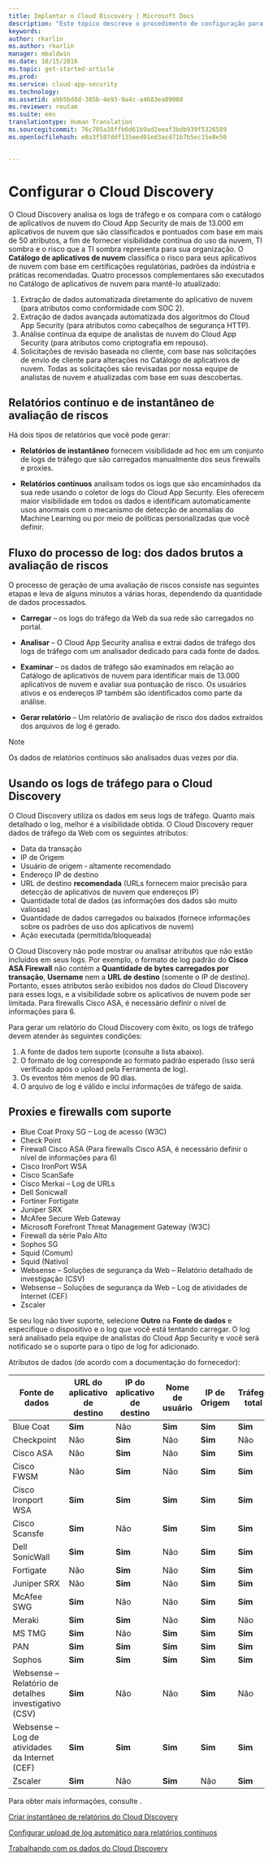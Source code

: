 ```yaml
---
title: Implantar o Cloud Discovery | Microsoft Docs
description: "Este tópico descreve o procedimento de configuração para colocar o Cloud Discovery em funcionamento."
keywords: 
author: rkarlin
ms.author: rkarlin
manager: mbaldwin
ms.date: 10/15/2016
ms.topic: get-started-article
ms.prod: 
ms.service: cloud-app-security
ms.technology: 
ms.assetid: a9b5bd8d-305b-4e93-9a4c-a4683ea09080
ms.reviewer: reutam
ms.suite: ems
translationtype: Human Translation
ms.sourcegitcommit: 76c705a38ffb0d61b9ad2eeaf3bdb939f5326589
ms.openlocfilehash: e0a3f507ddf135eed01ed3acd71b7b5ec15e8e50


---
```


# <a name="set-up-cloud-discovery"></a>Configurar o Cloud Discovery
O Cloud Discovery analisa os logs de tráfego e os compara com o catálogo de aplicativos de nuvem do Cloud App Security de mais de 13.000 em aplicativos de nuvem que são classificados e pontuados com base em mais de 50 atributos, a fim de fornecer visibilidade contínua do uso da nuvem, TI sombra e o risco que a TI sombra representa para sua organização.
O **Catálogo de aplicativos de nuvem** classifica o risco para seus aplicativos de nuvem com base em certificações regulatórias, padrões da indústria e práticas recomendadas. Quatro processos complementares são executados no Catálogo de aplicativos de nuvem para mantê-lo atualizado:
1.  Extração de dados automatizada diretamente do aplicativo de nuvem (para atributos como conformidade com SOC 2).
2.  Extração de dados avançada automatizada dos algoritmos do Cloud App Security (para atributos como cabeçalhos de segurança HTTP).
3.  Análise contínua da equipe de analistas de nuvem do Cloud App Security (para atributos como criptografia em repouso).
4.  Solicitações de revisão baseada no cliente, com base nas solicitações de envio de cliente para alterações no Catálogo de aplicativos de nuvem. Todas as solicitações são revisadas por nossa equipe de analistas de nuvem e atualizadas com base em suas descobertas.
  
## <a name="snapshot-and-continuous-risk-assessment-reports"></a>Relatórios contínuo e de instantâneo de avaliação de riscos 

Há dois tipos de relatórios que você pode gerar: 
- **Relatórios de instantâneo** fornecem visibilidade ad hoc em um conjunto de logs de tráfego que são carregados manualmente dos seus firewalls e proxies.
 
- **Relatórios contínuos** analisam todos os logs que são encaminhados da sua rede usando o coletor de logs do Cloud App Security. Eles oferecem maior visibilidade em todos os dados e identificam automaticamente usos anormais com o mecanismo de detecção de anomalias do Machine Learning ou por meio de políticas personalizadas que você definir.
 
## <a name="log-process-flow-from-raw-data-to-risk-assessment"></a>Fluxo do processo de log: dos dados brutos a avaliação de riscos  
O processo de geração de uma avaliação de riscos consiste nas seguintes etapas e leva de alguns minutos a várias horas, dependendo da quantidade de dados processados.  
  
-   **Carregar** – os logs do tráfego da Web da sua rede são carregados no portal.  
  
-   **Analisar** – O Cloud App Security analisa e extrai dados de tráfego dos logs de tráfego com um analisador dedicado para cada fonte de dados.  
  
-   **Examinar** – os dados de tráfego são examinados em relação ao Catálogo de aplicativos de nuvem para identificar mais de 13.000 aplicativos de nuvem e avaliar sua pontuação de risco. Os usuários ativos e os endereços IP também são identificados como parte da análise.  
  
-   **Gerar relatório** – Um relatório de avaliação de risco dos dados extraídos dos arquivos de log é gerado.   
 
 
>[!NOTE]
>Os dados de relatórios contínuos são analisados duas vezes por dia.
 
## <a name="using-traffic-logs-for-cloud-discovery"></a>Usando os logs de tráfego para o Cloud Discovery
O Cloud Discovery utiliza os dados em seus logs de tráfego. Quanto mais detalhado o log, melhor é a visibilidade obtida. O Cloud Discovery requer dados de tráfego da Web com os seguintes atributos:
- Data da transação
- IP de Origem
- Usuário de origem ‑ altamente recomendado
- Endereço IP de destino
- URL de destino **recomendada** (URLs fornecem maior precisão para detecção de aplicativos de nuvem que endereços IP)
- Quantidade total de dados (as informações dos dados são muito valiosas)
- Quantidade de dados carregados ou baixados (fornece informações sobre os padrões de uso dos aplicativos de nuvem)
- Ação executada (permitida/bloqueada)
 
O Cloud Discovery não pode mostrar ou analisar atributos que não estão incluídos em seus logs.
Por exemplo, o formato de log padrão do **Cisco ASA Firewall** não contém a **Quantidade de bytes carregados por transação**, **Username** nem a **URL de destino** (somente o IP de destino).
Portanto, esses atributos serão exibidos nos dados do Cloud Discovery para esses logs, e a visibilidade sobre os aplicativos de nuvem pode ser limitada. Para firewalls Cisco ASA, é necessário definir o nível de informações para 6. 
 

Para gerar um relatório do Cloud Discovery com êxito, os logs de tráfego devem atender às seguintes condições:
1.  A fonte de dados tem suporte (consulte a lista abaixo).
2.  O formato de log corresponde ao formato padrão esperado (isso será verificado após o upload pela Ferramenta de log).
3.  Os eventos têm menos de 90 dias.
4.  O arquivo de log é válido e inclui informações de tráfego de saída.
 
## <a name="supported-firewalls-and-proxies"></a>Proxies e firewalls com suporte
- Blue Coat Proxy SG – Log de acesso (W3C)
- Check Point
- Firewall Cisco ASA (Para firewalls Cisco ASA, é necessário definir o nível de informações para 6)
- Cisco IronPort WSA
- Cisco ScanSafe
- Cisco Merkai – Log de URLs
- Dell Sonicwall
- Fortiner Fortigate
- Juniper SRX
- McAfee Secure Web Gateway
- Microsoft Forefront Threat Management Gateway (W3C)
- Firewall da série Palo Alto
- Sophos SG
- Squid (Comum)
- Squid (Nativo)
- Websense – Soluções de segurança da Web – Relatório detalhado de investigação (CSV)
- Websense – Soluções de segurança da Web – Log de atividades de Internet (CEF)
- Zscaler


Se seu log não tiver suporte, selecione **Outro** na **Fonte de dados** e especifique o dispositivo e o log que você está tentando carregar. O log será analisado pela equipe de analistas do Cloud App Security e você será notificado se o suporte para o tipo de log for adicionado. 


Atributos de dados (de acordo com a documentação do fornecedor):

|Fonte de dados|URL do aplicativo de destino|IP do aplicativo de destino|Nome de usuário|IP de Origem|Tráfego total|Bytes carregados|
|----|----|----|-----|----|----|----|
|Blue Coat|**Sim**|Não|**Sim**|**Sim**|**Sim**|**Sim**|
|Checkpoint|Não|**Sim**|Não|**Sim**|Não|Não|
|Cisco ASA|Não|**Sim**|Não|**Sim**|**Sim**|Não|
|Cisco FWSM|Não|**Sim**|Não|**Sim**|**Sim**|Não|
|Cisco Ironport WSA|**Sim**|**Sim**|**Sim**|**Sim**|**Sim**|**Sim**|
|Cisco Scansfe|**Sim**|Não|**Sim**|**Sim**|**Sim**|**Sim**|
|Dell SonicWall|**Sim**|**Sim**|Não|**Sim**|**Sim**|**Sim**|
|Fortigate|Não|**Sim**|Não|**Sim**|**Sim**|**Sim**|
|Juniper SRX|Não|**Sim**|Não|**Sim**|**Sim**|**Sim**|
|McAfee SWG|**Sim**|Não|Não|**Sim**|**Sim**|**Sim**|
|Meraki|**Sim**|**Sim**|Não|**Sim**|Não|Não|
|MS TMG|**Sim**|Não|**Sim**|**Sim**|**Sim**|**Sim**|
|PAN|**Sim**|**Sim**|**Sim**|**Sim**|**Sim**|**Sim**|
|Sophos|**Sim**|**Sim**|**Sim**|**Sim**|**Sim**|Não|
|Websense – Relatório de detalhes investigativo (CSV)|**Sim**|Não|Não|**Sim**|Não|Não|
|Websense – Log de atividades da Internet (CEF)|**Sim**|**Sim**|**Sim**|**Sim**|**Sim**|**Sim**|
|Zscaler|**Sim**|Não|**Sim**|Não|**Sim**|Não|


 
Para obter mais informações, consulte . 
 
[Criar instantâneo de relatórios do Cloud Discovery](create-snapshot-cloud-discovery-reports.md)

[Configurar upload de log automático para relatórios contínuos](configure-automatic-log-upload-for-continuous-reports.md)

[Trabalhando com os dados do Cloud Discovery](working-with-cloud-discovery-data.md)
  
  


<!--HONumber=Nov16_HO5-->


